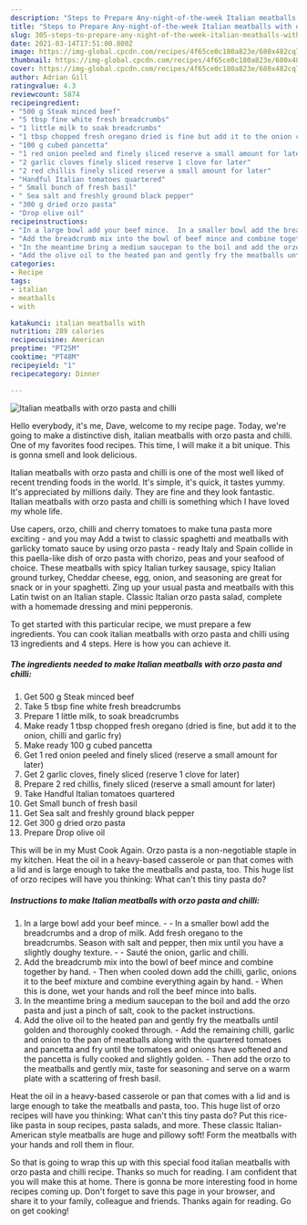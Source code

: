 ```yaml
---
description: "Steps to Prepare Any-night-of-the-week Italian meatballs with orzo pasta and chilli"
title: "Steps to Prepare Any-night-of-the-week Italian meatballs with orzo pasta and chilli"
slug: 305-steps-to-prepare-any-night-of-the-week-italian-meatballs-with-orzo-pasta-and-chilli
date: 2021-03-14T17:51:00.800Z
image: https://img-global.cpcdn.com/recipes/4f65ce0c180a823e/680x482cq70/italian-meatballs-with-orzo-pasta-and-chilli-recipe-main-photo.jpg
thumbnail: https://img-global.cpcdn.com/recipes/4f65ce0c180a823e/680x482cq70/italian-meatballs-with-orzo-pasta-and-chilli-recipe-main-photo.jpg
cover: https://img-global.cpcdn.com/recipes/4f65ce0c180a823e/680x482cq70/italian-meatballs-with-orzo-pasta-and-chilli-recipe-main-photo.jpg
author: Adrian Gill
ratingvalue: 4.3
reviewcount: 5874
recipeingredient:
- "500 g Steak minced beef"
- "5 tbsp fine white fresh breadcrumbs"
- "1 little milk to soak breadcrumbs"
- "1 tbsp chopped fresh oregano dried is fine but add it to the onion chilli and garlic fry"
- "100 g cubed pancetta"
- "1 red onion peeled and finely sliced reserve a small amount for later"
- "2 garlic cloves finely sliced reserve 1 clove for later"
- "2 red chillis finely sliced reserve a small amount for later"
- "Handful Italian tomatoes quartered"
- " Small bunch of fresh basil"
- " Sea salt and freshly ground black pepper"
- "300 g dried orzo pasta"
- "Drop olive oil"
recipeinstructions:
- "In a large bowl add your beef mince.  In a smaller bowl add the breadcrumbs and a drop of milk. Add fresh oregano to the breadcrumbs. Season with salt and pepper, then mix until you have a slightly doughy texture.  Sauté the onion, garlic and chilli."
- "Add the breadcrumb mix into the bowl of beef mince and combine together by hand. Then when cooled down add the chilli, garlic, onions it to the beef mixture and combine everything again by hand. When this is done, wet your hands and roll the beef mince into balls."
- "In the meantime bring a medium saucepan to the boil and add the orzo pasta and just a pinch of salt, cook to the packet instructions."
- "Add the olive oil to the heated pan and gently fry the meatballs until golden and thoroughly cooked through. Add the remaining chilli, garlic and onion to the pan of meatballs along with the quartered tomatoes and pancetta and fry until the tomatoes and onions have softened and the pancetta is fully cooked and slightly golden. Then add the orzo to the meatballs and gently mix, taste for seasoning and serve on a warm plate with a scattering of fresh basil."
categories:
- Recipe
tags:
- italian
- meatballs
- with

katakunci: italian meatballs with 
nutrition: 289 calories
recipecuisine: American
preptime: "PT25M"
cooktime: "PT48M"
recipeyield: "1"
recipecategory: Dinner

---
```



![Italian meatballs with orzo pasta and chilli](https://img-global.cpcdn.com/recipes/4f65ce0c180a823e/680x482cq70/italian-meatballs-with-orzo-pasta-and-chilli-recipe-main-photo.jpg)

Hello everybody, it's me, Dave, welcome to my recipe page. Today, we're going to make a distinctive dish, italian meatballs with orzo pasta and chilli. One of my favorites food recipes. This time, I will make it a bit unique. This is gonna smell and look delicious.

Italian meatballs with orzo pasta and chilli is one of the most well liked of recent trending foods in the world. It's simple, it's quick, it tastes yummy. It's appreciated by millions daily. They are fine and they look fantastic. Italian meatballs with orzo pasta and chilli is something which I have loved my whole life.

Use capers, orzo, chilli and cherry tomatoes to make tuna pasta more exciting - and you may Add a twist to classic spaghetti and meatballs with garlicky tomato sauce by using orzo pasta - ready Italy and Spain collide in this paella-like dish of orzo pasta with chorizo, peas and your seafood of choice. These meatballs with spicy Italian turkey sausage, spicy Italian ground turkey, Cheddar cheese, egg, onion, and seasoning are great for snack or in your spaghetti. Zing up your usual pasta and meatballs with this Latin twist on an Italian staple. Classic Italian orzo pasta salad, complete with a homemade dressing and mini pepperonis.


To get started with this particular recipe, we must prepare a few ingredients. You can cook italian meatballs with orzo pasta and chilli using 13 ingredients and 4 steps. Here is how you can achieve it.

<!--inarticleads1-->

##### The ingredients needed to make Italian meatballs with orzo pasta and chilli:

1. Get 500 g Steak minced beef
1. Take 5 tbsp fine white fresh breadcrumbs
1. Prepare 1 little milk, to soak breadcrumbs
1. Make ready 1 tbsp chopped fresh oregano (dried is fine, but add it to the onion, chilli and garlic fry)
1. Make ready 100 g cubed pancetta
1. Get 1 red onion peeled and finely sliced (reserve a small amount for later)
1. Get 2 garlic cloves, finely sliced (reserve 1 clove for later)
1. Prepare 2 red chillis, finely sliced (reserve a small amount for later)
1. Take Handful Italian tomatoes quartered
1. Get  Small bunch of fresh basil
1. Get  Sea salt and freshly ground black pepper
1. Get 300 g dried orzo pasta
1. Prepare Drop olive oil


This will be in my Must Cook Again. Orzo pasta is a non-negotiable staple in my kitchen. Heat the oil in a heavy-based casserole or pan that comes with a lid and is large enough to take the meatballs and pasta, too. This huge list of orzo recipes will have you thinking: What can&#39;t this tiny pasta do? 

<!--inarticleads2-->

##### Instructions to make Italian meatballs with orzo pasta and chilli:

1. In a large bowl add your beef mince. -  - In a smaller bowl add the breadcrumbs and a drop of milk. Add fresh oregano to the breadcrumbs. Season with salt and pepper, then mix until you have a slightly doughy texture. -  - Sauté the onion, garlic and chilli.
1. Add the breadcrumb mix into the bowl of beef mince and combine together by hand. - Then when cooled down add the chilli, garlic, onions it to the beef mixture and combine everything again by hand. - When this is done, wet your hands and roll the beef mince into balls.
1. In the meantime bring a medium saucepan to the boil and add the orzo pasta and just a pinch of salt, cook to the packet instructions.
1. Add the olive oil to the heated pan and gently fry the meatballs until golden and thoroughly cooked through. - Add the remaining chilli, garlic and onion to the pan of meatballs along with the quartered tomatoes and pancetta and fry until the tomatoes and onions have softened and the pancetta is fully cooked and slightly golden. - Then add the orzo to the meatballs and gently mix, taste for seasoning and serve on a warm plate with a scattering of fresh basil.


Heat the oil in a heavy-based casserole or pan that comes with a lid and is large enough to take the meatballs and pasta, too. This huge list of orzo recipes will have you thinking: What can&#39;t this tiny pasta do? Put this rice-like pasta in soup recipes, pasta salads, and more. These classic Italian-American style meatballs are huge and pillowy soft! Form the meatballs with your hands and roll them in flour. 

So that is going to wrap this up with this special food italian meatballs with orzo pasta and chilli recipe. Thanks so much for reading. I am confident that you will make this at home. There is gonna be more interesting food in home recipes coming up. Don't forget to save this page in your browser, and share it to your family, colleague and friends. Thanks again for reading. Go on get cooking!
